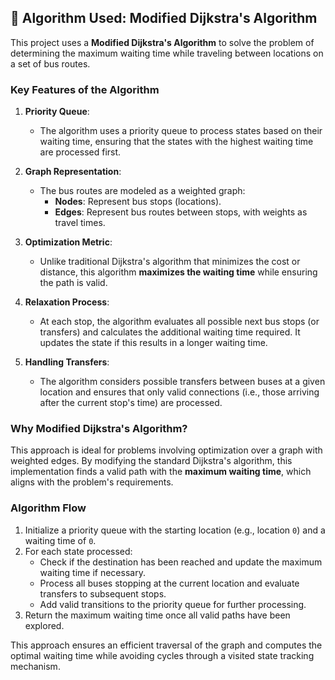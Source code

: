 ## 🧠 Algorithm Used: Modified Dijkstra's Algorithm

This project uses a **Modified Dijkstra's Algorithm** to solve the problem of determining the maximum waiting time while traveling between locations on a set of bus routes.

### Key Features of the Algorithm
1. **Priority Queue**:
   - The algorithm uses a priority queue to process states based on their waiting time, ensuring that the states with the highest waiting time are processed first.

2. **Graph Representation**:
   - The bus routes are modeled as a weighted graph:
     - **Nodes**: Represent bus stops (locations).
     - **Edges**: Represent bus routes between stops, with weights as travel times.

3. **Optimization Metric**:
   - Unlike traditional Dijkstra's algorithm that minimizes the cost or distance, this algorithm **maximizes the waiting time** while ensuring the path is valid.

4. **Relaxation Process**:
   - At each stop, the algorithm evaluates all possible next bus stops (or transfers) and calculates the additional waiting time required. It updates the state if this results in a longer waiting time.

5. **Handling Transfers**:
   - The algorithm considers possible transfers between buses at a given location and ensures that only valid connections (i.e., those arriving after the current stop's time) are processed.

### Why Modified Dijkstra's Algorithm?
This approach is ideal for problems involving optimization over a graph with weighted edges. By modifying the standard Dijkstra's algorithm, this implementation finds a valid path with the **maximum waiting time**, which aligns with the problem's requirements.

### Algorithm Flow
1. Initialize a priority queue with the starting location (e.g., location `0`) and a waiting time of `0`.
2. For each state processed:
   - Check if the destination has been reached and update the maximum waiting time if necessary.
   - Process all buses stopping at the current location and evaluate transfers to subsequent stops.
   - Add valid transitions to the priority queue for further processing.
3. Return the maximum waiting time once all valid paths have been explored.

This approach ensures an efficient traversal of the graph and computes the optimal waiting time while avoiding cycles through a visited state tracking mechanism.
